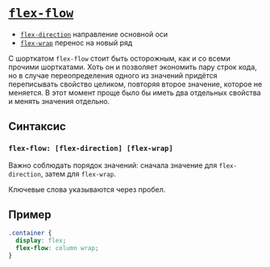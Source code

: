 # [`flex-flow`](../index.md)

- [`flex-direction`](./flex-direction.md) направление основной оси
- [`flex-wrap`](./flex-wrap.md) перенос на новый ряд

С шорткатом `flex-flow` стоит быть осторожным, как и со всеми прочими шорткатами. Хоть он и позволяет экономить пару строк кода, но в случае переопределения одного из значений придётся переписывать свойство целиком, повторяя второе значение, которое не меняется. В этот момент проще было бы иметь два отдельных свойства и менять значения отдельно.

## Синтаксис

### `flex-flow: [flex-direction] [flex-wrap]`

Важно соблюдать порядок значений: сначала значение для `flex-direction`, затем для `flex-wrap`.

Ключевые слова указываются через пробел.

## Пример

```css
.container {
  display: flex;
  flex-flow: column wrap;
}
```
